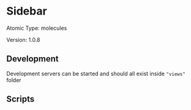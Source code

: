 # Sidebar

Atomic Type: molecules

Version: 1.0.8

## Development

Development servers can be started and should all exist inside `"views"` folder

## Scripts
